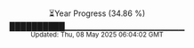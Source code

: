 <p align="center">
⏳Year Progress (34.86 %)<br>
██████████▁▁▁▁▁▁▁▁▁▁▁▁▁▁▁▁▁▁▁▁ <br>
<sub>Updated: Thu, 08 May 2025 06:04:02 GMT</sub>
</p>

